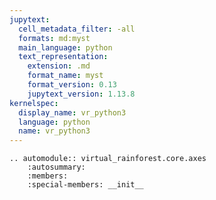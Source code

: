 ```yaml
---
jupytext:
  cell_metadata_filter: -all
  formats: md:myst
  main_language: python
  text_representation:
    extension: .md
    format_name: myst
    format_version: 0.13
    jupytext_version: 1.13.8
kernelspec:
  display_name: vr_python3
  language: python
  name: vr_python3
---
```


<!-- markdownlint-disable MD041 -->

```{eval-rst}
.. automodule:: virtual_rainforest.core.axes
    :autosummary:
    :members:
    :special-members: __init__
```
